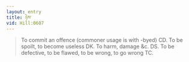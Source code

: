 ```yaml
---
layout: entry
title: ཉེས་
vid: Hill:0607
---
```

> To commit an offence (commoner usage is with -byed) CD. To be spoilt, to become useless DK. To harm, damage &c. DS. To be defective, to be flawed, to be wrong, to go wrong TC.
